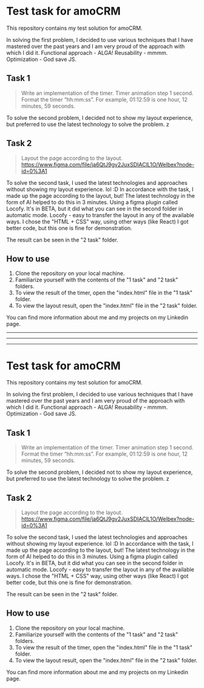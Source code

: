 

# Test task for amoCRM

This repository contains my test solution for amoCRM.

In solving the first problem, I decided to use various techniques that I have mastered over the past years and I am very proud of the approach with which I did it. Functional approach - ALGA! Reusability - mmmm. Optimization - God save JS.

## Task 1

>Write an implementation of the timer.
>Timer animation step 1 second.
>Format the timer “hh:mm:ss”.
>For example, 01:12:59 is one hour, 12 minutes, 59 seconds.

To solve the second problem, I decided not to show my layout experience, but preferred to use the latest technology to solve the problem. z

## Task 2

> Layout the page according to the layout.
>https://www.figma.com/file/ja6QtJ9gv2JuxSDIAClL1O/Welbex?node-id=0%3A1

To solve the second task, I used the latest technologies and approaches without showing my layout experience. lol :D
In accordance with the task, I made up the page according to the layout, but! The latest technology in the form of AI helped to do this in 3 minutes.
Using a figma plugin called Locofy. It's in BETA, but it did what you can see in the second folder in automatic mode.
Locofy - easy to transfer the layout in any of the available ways. I chose the "HTML + CSS" way, using other ways (like React) I got better code, but this one is fine for demonstration.

The result can be seen in the "2 task" folder.

## How to use

1. Clone the repository on your local machine.
2. Familiarize yourself with the contents of the "1 task" and "2 task" folders.
3. To view the result of the timer, open the "index.html" file in the "1 task" folder.
4. To view the layout result, open the "index.html" file in the "2 task" folder.

You can find more information about me and my projects on my Linkedin page.


---
---
---

# Test task for amoCRM

This repository contains my test solution for amoCRM.

In solving the first problem, I decided to use various techniques that I have mastered over the past years and I am very proud of the approach with which I did it. Functional approach - ALGA! Reusability - mmmm. Optimization - God save JS.

## Task 1

>Write an implementation of the timer.
>Timer animation step 1 second.
>Format the timer “hh:mm:ss”.
>For example, 01:12:59 is one hour, 12 minutes, 59 seconds.

To solve the second problem, I decided not to show my layout experience, but preferred to use the latest technology to solve the problem. z

## Task 2

> Layout the page according to the layout.
>https://www.figma.com/file/ja6QtJ9gv2JuxSDIAClL1O/Welbex?node-id=0%3A1

To solve the second task, I used the latest technologies and approaches without showing my layout experience. lol :D
In accordance with the task, I made up the page according to the layout, but! The latest technology in the form of AI helped to do this in 3 minutes.
Using a figma plugin called Locofy. It's in BETA, but it did what you can see in the second folder in automatic mode.
Locofy - easy to transfer the layout in any of the available ways. I chose the "HTML + CSS" way, using other ways (like React) I got better code, but this one is fine for demonstration.

The result can be seen in the "2 task" folder.

## How to use

1. Clone the repository on your local machine.
2. Familiarize yourself with the contents of the "1 task" and "2 task" folders.
3. To view the result of the timer, open the "index.html" file in the "1 task" folder.
4. To view the layout result, open the "index.html" file in the "2 task" folder.

You can find more information about me and my projects on my Linkedin page.
